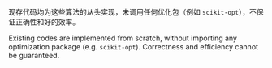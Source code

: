 现存代码均为这些算法的从头实现，未调用任何优化包（例如 `scikit-opt`），不保证正确性和好的效率。

Existing codes are implemented from scratch, without importing any optimization package (e.g. `scikit-opt`). Correctness and efficiency cannot be guaranteed.

